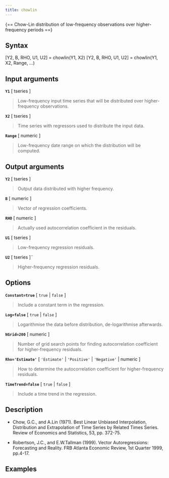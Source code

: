 ```yaml
---
title: chowlin
---
```


{== Chow-Lin distribution of low-frequency observations over higher-frequency periods ==}


## Syntax 

[Y2, B, RHO, U1, U2] = chowlin(Y1, X2)
[Y2, B, RHO, U1, U2] = chowlin(Y1, X2, Range, ...)


## Input arguments 

__`Y1`__ [ tseries ]
> 
> Low-frequency input time series that will be
> distributed over higher-frequency observations.
> 

__`X2`__ [ tseries ]
> 
> Time series with regressors used to distribute the
> input data.
> 

__`Range`__ [ numeric ] 
> 
> Low-frequency date range on which the
> distribution will be computed.
> 

## Output arguments 

__`Y2`__ [ tseries ]
> 
> Output data distributed with higher frequency.
> 

__`B`__ [ numeric ]
> 
> Vector of regression coefficients.
> 

__`RHO`__ [ numeric ]
> 
> Actually used autocorrelation coefficient in the
> residuals.
> 

__`U1`__ [ tseries ]
> 
> Low-frequency regression residuals.
> 

__`U2`__ [ tseries ]¨
> 
> Higher-frequency regression residuals.
> 

## Options 

__`Constant=true`__ [ `true` | `false` ]
> 
> Include a constant term in the
> regression.
> 

__`Log=false`__ [ `true` | `false` ]
> 
> Logarithmise the data before
> distribution, de-logarithmise afterwards.
> 

__`NGrid=200`__ [ numeric ]
> 
> Number of grid search points for finding
> autocorrelation coefficient for higher-frequency residuals.
> 

__`Rho='Estimate'`__ [ `'Estimate'` | `'Positive'` | `'Negative'` | numeric ]
> 
> How to determine the autocorrelation coefficient for higher-frequency
> residuals.
> 

__`TimeTrend=false`__ [ `true` | `false` ]
> 
> Include a time trend in the
> regression.
> 

## Description 

* Chow, G.C., and A.Lin (1971). Best Linear Unbiased Interpolation, 
Distribution and Extrapolation of Time Series by Related Times Series.
Review of Economics and Statistics, 53, pp. 372-75.

* Robertson, J.C., and E.W.Tallman (1999). Vector Autoregressions:
Forecasting and Reality. FRB Atlanta Economic Review, 1st Quarter 1999, 
pp.4-17.

## Examples

```matlab
```

